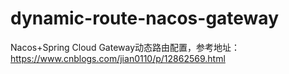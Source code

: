 # dynamic-route-nacos-gateway
Nacos+Spring Cloud Gateway动态路由配置，参考地址：https://www.cnblogs.com/jian0110/p/12862569.html

